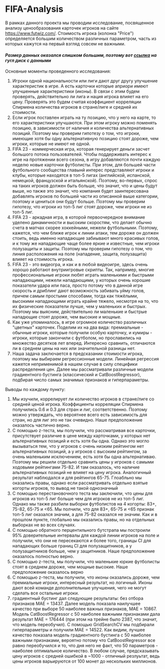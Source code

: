 # FIFA-Analysis

В рамках данного проекта мы проводим исследование, посвященное анализу ценообразования карточек игроков на сайте https://www.futwiz.com/. Стоимость игрока (колонка "Price") определяется большим количеством различных параметром, часть из которых кажутся на первый взгляд совсем не важными. 

#### _Размер данных оказался слишком большим, поэтому вот [ссылка](https://drive.google.com/file/d/1bgt_r2R2AxXtI51iQW1prC80O3qJn3TY/view?usp=sharing) на гугл диск с данными_


Основные моменты проведенного исследования:
1) Игроки одной национальности или лиги дают друг другу улучшение характеристик в игре. А есть карточки которые априори имеют улучшенные характеристики (иконы). В связи с этим будем проверять, действительно ли лига и нация игрока влияет на его цену. Проверять это будем считая коэффициент корреляции Спирмена количества игроков в стране/лиге и средней их стоимости.
2) Если игрок поставлен играть на ту позицию, что у него на карте, то его характеристики улучшаются. При этом игроку можно поменять позицию, в зависимости от наличия и количества альтернативных позиций. Поэтому мы проверим гипотезу о том, что игроки, имеющие хотя бы одну альтернативную позицию стоят дороже, чем игроки, которые не имеют не одной. 
3) FIFA 23 - коммерческая игра, которая генерирует деньги засчет большого потока пользователей. Чтобы поддерживать интерес к игре на протяжении всего сезона, в игру добавляются почти каждую неделю новые карточки футболисты. При этом, для большей части футбольного сообщества главынй интерес представляют игроки и клубы, которые находятся в топ-5 лигах (английской, испанской, немецкой, французской и итальянской). Поэтому, во-первых, спрос на таких игроков должен быть больше, что значит, что и цены будут выше, но также это значит, что компания будет заинтересована добавлять игроков по большей части из описанной выше категории, поэтому и цениться они будут больше. Поэтому мы проверим гипотезу, что игроки из топ-5 лиг стоят дороже, чем игроки не из топ-5 лиг.
4) FIFA 23 - аркадная игра, в которой первоочередное внимание уделено динамичности и высоким скоростям, что делает обычно счета в матчах скорее хоккейными, нежели футбольными. Поэтому, кажется, что чем ближе игрок к линии атаки, тем дороже он должен стоить, ведь именно нападающие забиывают много красивых голов, и к тому же нападающие чаще более яркие и известные, чем игроки полузащиты и защиты. Поэтому мы проверим гипотезу о том, что линия расположения на поле (нападение, защита, полузащита) влияет на стоимость игрока.
5) FIFA 23 - это видеогра, и как и в любой видеоигре, здесь очень хорошо работают внутриигровые скрипты. Так, например, многие профессиональные игроки любят играть маленькими и быстрыми нападающими, нежели нападающими, у которых очень хорошие показатели удара или паса, просто потому что в данной игре скорость и дриблинг дают возможность забивать уйму голов, причем самым простыми способами, тогда как тяжёлыми, высокими нападающими играть крайне тяжело, несмотря на то, что их физические показатели лучше, чем у маленьких и быстрых. Поэтому мы выясним, действительно ли маленькие и быстрые нападющие стоят дороже, чем высокие и мощные.
6) Как уже упоминалось, в игре огромное количество различных "цветных" карточек. Поделим их на два вида: премиальные - обычные игроки, которые получили особую карточку, и кумиры - игроки, которые закончили с футболом, но прославились на множество десятков лет вперед. Интересно сравнить, отличаются ли в среднем цены на них или значительной разницы нет.
7) Наша задача заключается в предсказании стоимости игрока, поэтому мы выбираем регрессионные модели. Линейная регрессия кажется неприменимой в нашем случае в силу специфики распределения цен. Далее мы рассматривали различные модели градиентного бустинга (классический и CatBoostRegressor), подбирая число самых значимых признаков и гиперпараметры. 

Выводы по каждому пункту:
1) Мы изучили, коррелирует ли количество игроков в стране/лиге со средней ценой игрока. Коэффициенты корреляции Спирмена получились 0.6 и 0.3 для стран и лиг, соответственно. Поэтому можно утверждать, что вероятнее всего есть зависимость для стран, но для лиг это не так очевидно. Наше предположение оказалось частично верно.
2) С помощью z-теста, мы получили, что рассматривая все карточки, присутствует различие в цене между карточками, у которых нет альтернативных позиций и есть хотя бы одна. Однако это могло вызываться тем, что у игроков с очень низким рейтингом нет альтернативных позиций, а у игроков с высоким рейтингом, за очень маленьким исключением, есть хотя бы одна альтернативаю. Поэтому мы решили отдельно сравнить цены у игроков с самыми ходовыми рейтингами 75-82. И там оказалось, что наличие альтернативных позиций не влияет на цену игрока. Аналогичный результат наблюдался и для рейтингов 65-75. Глоабльно мы оказались правы, однако если рассматривать отдельно взятые когорты игроков, то вывод не такой однозначный
3) С помощью перестановочного теста мы заключили, что цены для игроков из топ-5 лиг больше чем для игроков не из топ-5 лиг. Однако мы также разбили выборки футболистов на 4 когорты: 83+, 75-82, 65-75 и <65. Мы полчили, что для 83+, 65-75 и <65 признак топ-5 лиг оказался значим, а для 75-82 оказался не значим. Как и в прошлом пункте, глобально мы оказались правы, но на отдельных выборках не во всех случаях.
4) C помощью обратного перцентильного бутстрапа мы построили 95% доверительные интервалы для каждой линии игроков на поле и получили, что они не пересекаются и более того, границы CI для нападающих больше границ CI для полузащитников, а у полузащитников больше, чем у защитников. Наше предположение оказалось полностью верно.  
5) С помощью z-теста, мы получили, что маленькие юркие футболисты стоят в среднем дороже, чем мощные высокие. Наше предположение оказалось верно
6) С помощью z-теста, мы получили, что иконы оказались дороже, чем премиальные игроки, интересный результат, но логичный. Иконы дают всей команде дополнительные улучшения, чего не могут сделать все остальные игроки.
7) градиентный бустинг дал следующие результаты: без отбора признаков MAE = 13437. Далее модель показала наилучшее качество при выборе 50 наиболее важных признаков, MAE = 10867. Модель CatBoostRegressor с 50 наиболее важными признаками дала результат MAE = 176444 (при этом на трейне было 2387, что значит, что модель переобучил). С помощью GridSearchCV мы подбирали гиперпараметры и получили MAE = 14522.  Как видим, лучшее качество показала модель градиентного бустинга с 50 наиболее важными признаками, вероятно потому что CatBoostRegressor все равно переобучился и то, что дня него не факт, что 50 параметров - наиболее оптимальное количество. В любом случае, предсказывать цену игроков с средней ошибкой в ~1000 - отличный резлуьтат, ведь цены игроков варьируются от 100 монет до нескольких миллионов. 
